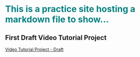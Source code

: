 # <font color="teal">This is a practice site hosting a markdown file to show...</font>

## First Draft Video Tutorial Project

[Video Tutorial Project - Draft](https://fj-zillow-org.github.io/how-to-video)

